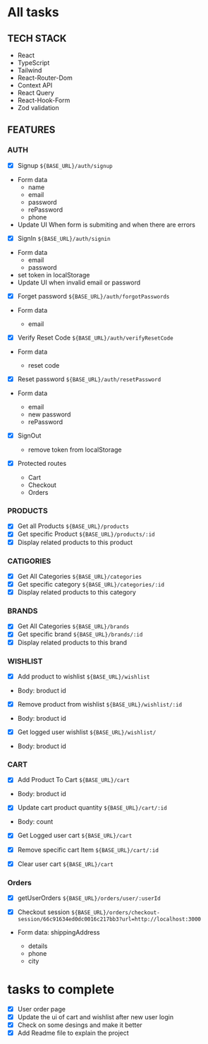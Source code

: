 # All tasks

## TECH STACK

- React
- TypeScript
- Tailwind
- React-Router-Dom
- Context API
- React Query
- React-Hook-Form
- Zod validation

## FEATURES

### AUTH

- [x] Signup `${BASE_URL}/auth/signup`
- Form data
  - name
  - email
  - password
  - rePassword
  - phone
- Update UI When form is submiting and when there are errors

- [x] SignIn `${BASE_URL}/auth/signin`
- Form data
  - email
  - password
- set token in localStorage
- Update UI when invalid email or password

- [x] Forget password `${BASE_URL}/auth/forgotPasswords`
- Form data

  - email

- [x] Verify Reset Code `${BASE_URL}/auth/verifyResetCode`
- Form data

  - reset code

- [x] Reset password `${BASE_URL}/auth/resetPassword`
- Form data

  - email
  - new password
  - rePassword

- [x] SignOut

  - remove token from localStorage

- [x] Protected routes
  - Cart
  - Checkout
  - Orders

### PRODUCTS

- [x] Get all Products `${BASE_URL}/products`
- [x] Get specific Product `${BASE_URL}/products/:id`
- [x] Display related products to this product

### CATIGORIES

- [x] Get All Categories `${BASE_URL}/categories`
- [x] Get specific category `${BASE_URL}/categories/:id`
- [x] Display related products to this category

### BRANDS

- [x] Get All Categories `${BASE_URL}/brands`
- [x] Get specific brand `${BASE_URL}/brands/:id`
- [x] Display related products to this brand

### WISHLIST

- [x] Add product to wishlist `${BASE_URL}/wishlist`
- Body: broduct id

- [x] Remove product from wishlist `${BASE_URL}/wishlist/:id`
- Body: broduct id

- [x] Get logged user wishlist `${BASE_URL}/wishlist/`
- Body: broduct id

### CART

- [x] Add Product To Cart `${BASE_URL}/cart`
- Body: broduct id

- [x] Update cart product quantity `${BASE_URL}/cart/:id`
- Body: count

- [x] Get Logged user cart `${BASE_URL}/cart`

- [x] Remove specific cart Item `${BASE_URL}/cart/:id`

- [x] Clear user cart `${BASE_URL}/cart`

### Orders

- [x] getUserOrders `${BASE_URL}/orders/user/:userId`

- [x] Checkout session `${BASE_URL}/orders/checkout-session/66c91634ed0dc0016c217bb3?url=http://localhost:3000`
- Form data: shippingAddress

  - details
  - phone
  - city

# tasks to complete

- [x] User order page
- [x] Update the ui of cart and wishlist after new user login
- [x] Check on some desings and make it better
- [x] Add Readme file to explain the project
